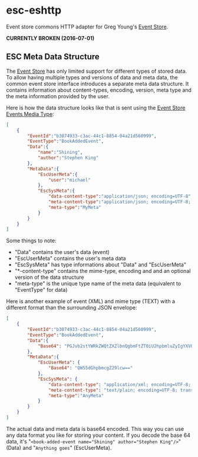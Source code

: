 # esc-eshttp
Event store commons HTTP adapter for Greg Young's [Event Store](https://www.geteventstore.com/).

**CURRENTLY BROKEN (2016-07-01)**

## ESC Meta Data Structure
The [Event Store](https://geteventstore.com/) has only limited support for different types of stored data. 
To allow having multiple types and versions of data and meta data, the common event store interface introduces 
a separate meta data structure. It contains information about content-types, encoding, version, meta type and 
the meta information provided by the user.

Here is how the data structure looks like that is sent using the [Event Store Events Media Type](http://docs.geteventstore.com/http-api/3.4.0/writing-to-a-stream/):
```json
[
    {
        "EventId":"b3074933-c3ac-44c1-8854-04a21d560999",
        "EventType":"BookAddedEvent",
        "Data":{
            "name":"Shining",
            "author":"Stephen King"
        },
        "MetaData":{
            "EscUserMeta":{
                "user":"michael"
            },
            "EscSysMeta":{
                "data-content-type":"application/json; encoding=UTF-8",
                "meta-content-type":"application/json; encoding=UTF-8; version=3",
                "meta-type":"MyMeta"
            }
        }
    }
]
```
Some things to note:
- "Data" contains the user's data (event)
- "EscUserMeta" contains the user's meta data
- "EscSysMeta" has type informations about "Data" and "EscUserMeta"
- "*-content-type" contains the mime-type, encoding and and an optional version of the data structure
- "meta-type" is the unique type name of the meta data (equivalent to "EventType" for data)


Here is another example of event (XML) and mime type (TEXT) with a different format than the surrounding JSON envelope:
```json
[
    {
        "EventId":"b3074933-c3ac-44c1-8854-04a21d560999",
        "EventType":"BookAddedEvent",
        "Data":{
            "Base64": "PGJvb2stYWRkZWQtZXZlbnQgbmFtZT0iU2hpbmluZyIgYXV0aG9yPSJTdGVwaGVuIEtpbmciLz4="
        },
        "MetaData":{
            "EscUserMeta": {
                "Base64": "QW55dGhpbmcgZ29lcw=="
            },
            "EscSysMeta": {
                "data-content-type": "application/xml; encoding=UTF-8; transfer-encoding=base64",
                "meta-content-type": "text/plain; encoding=UTF-8; transfer-encoding=base64; version=2",
                "meta-type":"AnyMeta"
            }
        }
    }
]
```
The actual data and meta data is base64 encoded. This way you can use any data format you like for storing your content.
If you decode the base 64 data, it's "```<book-added-event name="Shining" author="Stephen King"/>```" (Data) and 
"```Anything goes```" (EscUserMeta).
